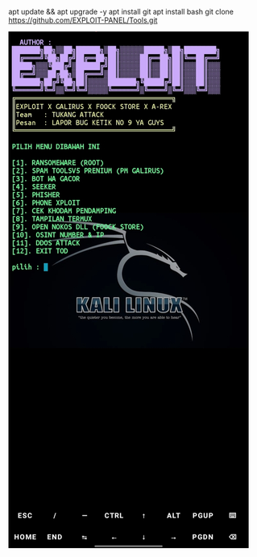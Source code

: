 
apt update && apt upgrade -y
apt install git 
apt install bash 
git clone https://github.com/EXPLOIT-PANEL/Tools.git 

![Alt text](https://github.com/EXPLOIT-PANEL/Tools/blob/main/IMG_20240929_171921.jpg)
